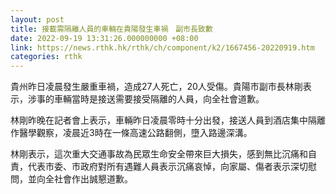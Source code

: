 ```yaml
---
layout: post
title: 接載需隔離人員的車輛在貴陽發生車禍　副市長致歉
date: 2022-09-19 13:31:26.000000000 +08:00
link: https://news.rthk.hk/rthk/ch/component/k2/1667456-20220919.htm
categories: rthk
---
```


貴州昨日凌晨發生嚴重車禍，造成27人死亡，20人受傷。貴陽市副市長林剛表示，涉事的車輛當時是接送需要接受隔離的人員，向全社會道歉。

林剛昨晚在記者會上表示，車輛昨日凌晨零時十分出發，接送人員到酒店集中隔離作醫學觀察，凌晨近3時在一條高速公路翻側，墮入路邊深溝。

林剛表示，這次重大交通事故為民眾生命安全帶來巨大損失，感到無比沉痛和自責，代表市委、市政府對所有遇難人員表示沉痛哀悼，向家屬、傷者表示深切慰問，並向全社會作出誠懇道歉。
